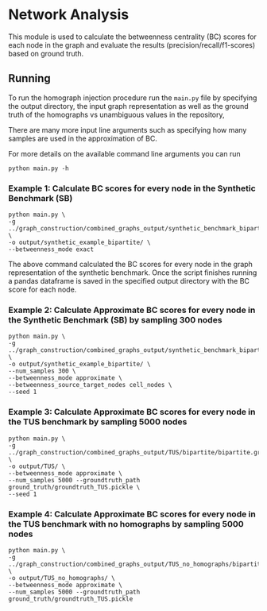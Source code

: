 # Network Analysis

This module is used to calculate the betweenness centrality (BC) scores for each node in the graph and evaluate the results (precision/recall/f1-scores) based on ground truth.

## Running
To run the homograph injection procedure run the `main.py` file by specifying the output directory, the input graph representation
as well as the ground truth of the homographs vs unambiguous values in the repository,

There are many more input line arguments such as specifying how many samples are used in the approximation of BC.

For more details on the available command line arguments you can run 
```
python main.py -h
```

### Example 1: Calculate BC scores for every node in the Synthetic Benchmark (SB)
```
python main.py \
-g ../graph_construction/combined_graphs_output/synthetic_benchmark_bipartite/bipartite/bipartite.graph \
-o output/synthetic_example_bipartite/ \
--betweenness_mode exact
```
The above command calculated the BC scores for every node in the graph representation of the synthetic benchmark.
Once the script finishes running a pandas dataframe is saved in the specified output directory with the BC score for each node.

### Example 2: Calculate Approximate BC scores for every node in the Synthetic Benchmark (SB) by sampling 300 nodes
```
python main.py \
-g ../graph_construction/combined_graphs_output/synthetic_benchmark_bipartite/bipartite/bipartite.graph \
-o output/synthetic_example_bipartite/ \
--num_samples 300 \
--betweenness_mode approximate \
--betweenness_source_target_nodes cell_nodes \
--seed 1
```

### Example 3: Calculate Approximate BC scores for every node in the TUS benchmark by sampling 5000 nodes
```
python main.py \
-g ../graph_construction/combined_graphs_output/TUS/bipartite/bipartite.graph \
-o output/TUS/ \
--betweenness_mode approximate \
--num_samples 5000 --groundtruth_path ground_truth/groundtruth_TUS.pickle \
--seed 1
```

### Example 4: Calculate Approximate BC scores for every node in the TUS benchmark with no homographs by sampling 5000 nodes
```
python main.py \
-g ../graph_construction/combined_graphs_output/TUS_no_homographs/bipartite/bipartite.graph \
-o output/TUS_no_homographs/ \
--betweenness_mode approximate \
--num_samples 5000 --groundtruth_path ground_truth/groundtruth_TUS.pickle
```